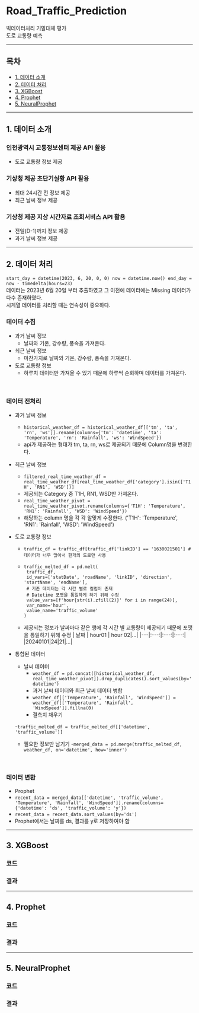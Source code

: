 # Road_Traffic_Prediction
빅데이터처리 기말대체 평가<br>
도로 교통량 예측
<hr>

## 목차
- [1. 데이터 소개](#1-데이터-소개)
- [2. 데이터 처리](#2-데이터-처리)
- [3. XGBoost](#3-XGBoost)
- [4. Prophet](#4-Prophet)
- [5. NeuralProphet](#5-NeuralProphet)
  
<hr>

## 1. 데이터 소개
### 인천광역시 교통정보센터 제공 API 활용 <br>
- 도로 교통량 정보 제공
### 기상청 제공 초단기실황 API 활용 <br>
- 최대 24시간 전 정보 제공
- 최근 날씨 정보 제공
### 기상청 제공 지상 시간자료 조회서비스 API 활용 <br>
- 전일(D-1)까지 정보 제공
- 과거 날씨 정보 제공

<hr>

## 2. 데이터 처리
`start_day = datetime(2023, 6, 20, 0, 0)
now = datetime.now()
end_day = now - timedelta(hours=23)`<br>
데이터는 2023년 6월 20일 부터 추출하였고 그 이전에 데이터에는 Missing 데이터가 다수 존재하였다.<br>
시계열 데이터를 처리할 때는 연속성이 중요하다.<br>
### 데이터 수집
- 과거 날씨 정보
  - 날짜와 기온, 강수량, 풍속을 가져온다.
- 최근 날씨 정보
  - 마찬가지로 날짜와 기온, 강수량, 풍속을 가져온다. 
- 도로 교통량 정보
  - 하루치 데이터만 가져올 수 있기 때문에 하루씩 순회하며 데이터를 가져온다.
<br>

### 데이터 전처리
- 과거 날씨 정보
  - `historical_weather_df = historical_weather_df[['tm', 'ta', 'rn', 'ws']].rename(columns={'tm': 'datetime', 'ta': 'Temperature', 'rn': 'Rainfall', 'ws': 'WindSpeed'})`
  - api가 제공하는 형태가 tm, ta, rn, ws로 제공되기 때문에 Column명을 변경한다.<br>
  
- 최근 날씨 정보
  - `filtered_real_time_weather_df = real_time_weather_df[real_time_weather_df['category'].isin(['T1H', 'RN1', 'WSD'])]`
  - 제공되는 Category 중 T1H, RN1, WSD만 가져온다.
  - `real_time_weather_pivot = real_time_weather_pivot.rename(columns={'T1H': 'Temperature', 'RN1': 'Rainfall', 'WSD': 'WindSpeed'})`
  - 해당하는 column 명을 각 각 알맞게 수정한다. ('T1H': 'Temperature', 'RN1': 'Rainfall', 'WSD': 'WindSpeed')<br>
  
- 도로 교통량 정보
  - `traffic_df = traffic_df[traffic_df['linkID'] == '1630021501'] # 데이터가 너무 많아서 한개의 도로만 사용`
  - ```
    traffic_melted_df = pd.melt(
     traffic_df, 
     id_vars=['statDate', 'roadName', 'linkID', 'direction', 'startName', 'endName'], 
     # 기존 데이터는 각 시간 별로 컬럼이 존재
     # Datetime 포맷을 통일하게 하기 위해 수정
     value_vars=[f'hour{str(i).zfill(2)}' for i in range(24)], 
     var_name='hour', 
     value_name='traffic_volume'
    )
    ```
  - 제공되는 정보가 날짜마다 같은 행에 각 시간 별 교통량이 제공되기 때문에 포맷을 통일하기 위해 수정
    | 날짜 | hour01 | hour 02|...|
    |---|:---:|:---:|:---:|
    |20240101|24|21|...|<br>
    
- 통합된 데이터
  - 날씨 데이터
    - `weather_df = pd.concat([historical_weather_df, real_time_weather_pivot]).drop_duplicates().sort_values(by='datetime')`
    - 과거 날씨 데이터와 최근 날씨 데이터 병합
    - `weather_df[['Temperature', 'Rainfall', 'WindSpeed']] = weather_df[['Temperature', 'Rainfall', 'WindSpeed']].fillna(0)`
    - 결측치 채우기<br>

  -`traffic_melted_df = traffic_melted_df[['datetime', 'traffic_volume']]`
  - 필요한 정보만 남기기
  -`merged_data = pd.merge(traffic_melted_df, weather_df, on='datetime', how='inner')`
<br>

### 데이터 변환
- Prophet
- `recent_data = merged_data[['datetime', 'traffic_volume', 'Temperature', 'Rainfall', 'WindSpeed']].rename(columns={'datetime': 'ds', 'traffic_volume': 'y'})`
- `recent_data = recent_data.sort_values(by='ds')`
- Prophet에서는 날짜를 ds, 결과를 y로 저장하여야 함


<hr>

## 3. XGBoost
### 코드
### 결과

<hr>

## 4. Prophet
### 코드
### 결과

<hr>

## 5. NeuralProphet
### 코드
### 결과
